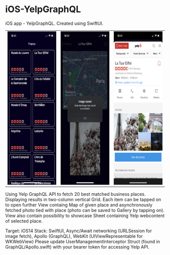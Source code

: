# iOS-YelpGraphQL
iOS app - YelpGraphQL. Created using SwiftUI.

<table>
  <tr>
  <td><img src="MDImg/image0.png" width=225 height=485></td>
  <td><img src="MDImg/image1.png" width=225 height=485></td>
  <td><img src="MDImg/image2.png" width=225 height=485></td>
  </tr>
 </table>

Using Yelp GraphQL API to fetch 20 best matched business places. Displaying results in two-column vertical Grid. Each item can be tapped on to open further View containg Map of given place and asynchronously fetched photo tied with place (photo can be saved to Gallery by tapping on). View also contain possibility to showcase Sheet containing Yelp webcontent of selected place.

Target: iOS14
Stack: SwiftUI, Async/Await networking (URLSession for image fetch), Apollo (GraphQL), WebKit (UIViewRepresentable for WKWebView)
Please update UserManagementInterceptor Struct (found in GraphQL/Apollo.swift) with your bearer token for accessing Yelp API.
